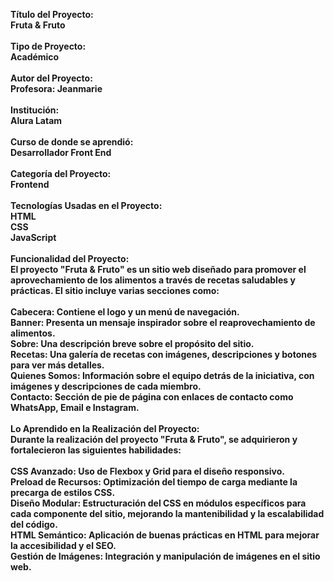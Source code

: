 
<strong>Título del Proyecto:<strong> <br/>
Fruta & Fruto<br/>
<br/>
<strong>Tipo de Proyecto:<strong><br/>
Académico<br/>
<br/>
<strong>Autor del Proyecto:<strong><br/>
Profesora: Jeanmarie <br/>
<br/>
<strong>Institución:<strong><br/>
Alura Latam<br/>
<br/>
<strong>Curso de donde se aprendió:<strong><br/>
Desarrollador Front End <br/>
<br/>
<strong>Categoría del Proyecto:<strong><br/>
Frontend<br/>
<br/>
<strong>Tecnologías Usadas en el Proyecto:<strong><br/>
HTML <br/>
CSS <br/>
JavaScript <br/>
<br/>
<strong>Funcionalidad del Proyecto:<strong><br/>
El proyecto "Fruta & Fruto" es un sitio web diseñado para promover el aprovechamiento de los alimentos a través de recetas saludables y prácticas. El sitio incluye varias secciones como:<br/>
<br/>
Cabecera: Contiene el logo y un menú de navegación.<br/>
Banner: Presenta un mensaje inspirador sobre el reaprovechamiento de alimentos.<br/>
Sobre: Una descripción breve sobre el propósito del sitio.<br/>
Recetas: Una galería de recetas con imágenes, descripciones y botones para ver más detalles.<br/>
Quienes Somos: Información sobre el equipo detrás de la iniciativa, con imágenes y descripciones de cada miembro.<br/>
Contacto: Sección de pie de página con enlaces de contacto como WhatsApp, Email e Instagram.<br/>
<br/>
<strong>Lo Aprendido en la Realización del Proyecto:<strong><br/>
Durante la realización del proyecto "Fruta & Fruto", se adquirieron y fortalecieron las siguientes habilidades:<br/>
<br/>
CSS Avanzado: Uso de Flexbox y Grid para el diseño responsivo.<br/>
Preload de Recursos: Optimización del tiempo de carga mediante la precarga de estilos CSS.<br/>
Diseño Modular: Estructuración del CSS en módulos específicos para cada componente del sitio, mejorando la mantenibilidad y la escalabilidad del código.<br/>
HTML Semántico: Aplicación de buenas prácticas en HTML para mejorar la accesibilidad y el SEO.<br/>
Gestión de Imágenes: Integración y manipulación de imágenes en el sitio web.<br/>
